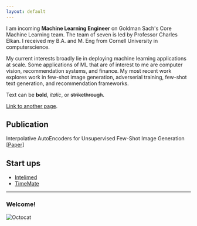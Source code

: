 ```yaml
---
layout: default
---
```


I am incoming **Machine Learning Engineer** on Goldman Sach's Core Machine Learning team. The team of seven is led by Professor Charles Elkan. I received my B.A. and M. Eng from Cornell University in computerscience. 

My current interests broadly lie in deploying machine learning applications at scale. Some applications of ML that are of interest to me are computer vision, recommendation systems, and finance. My most recent work explores work in few-shot image generation, adverserial training, few-shot text generation, and recommendation frameworks. 

Text can be **bold**, _italic_, or ~~strikethrough~~.

[Link to another page](./another-page.html).

## Publication

Interpolative AutoEncoders for Unsupervised Few-Shot Image Generation 
[[Paper](./another-page.html)]

## Start ups

* [Intelimed](./another-page.html)
* [TimeMate](./another-page.html)


* * *
### Welcome!

![Octocat](https://github.githubassets.com/images/icons/emoji/octocat.png)
